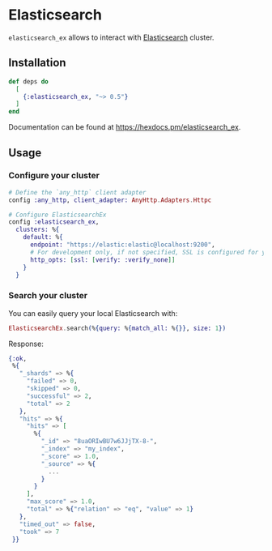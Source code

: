 # Elasticsearch

`elasticsearch_ex` allows to interact with [Elasticsearch](https://www.elastic.co/guide/en/elasticsearch/reference/current/index.html) cluster.

## Installation

```elixir
def deps do
  [
    {:elasticsearch_ex, "~> 0.5"}
  ]
end
```

Documentation can be found at https://hexdocs.pm/elasticsearch_ex.

## Usage

### Configure your cluster

```elixir
# Define the `any_http` client adapter
config :any_http, client_adapter: AnyHttp.Adapters.Httpc

# Configure ElasticsearchEx
config :elasticsearch_ex,
  clusters: %{
    default: %{
      endpoint: "https://elastic:elastic@localhost:9200",
      # For development only, if not specified, SSL is configured for you.
      http_opts: [ssl: [verify: :verify_none]]
    }
  }
```

### Search your cluster

You can easily query your local Elasticsearch with:
```elixir
ElasticsearchEx.search(%{query: %{match_all: %{}}, size: 1})
```

Response:
```elixir
{:ok,
 %{
   "_shards" => %{
     "failed" => 0,
     "skipped" => 0,
     "successful" => 2,
     "total" => 2
   },
   "hits" => %{
     "hits" => [
       %{
         "_id" => "8uaORIwBU7w6JJjTX-8-",
         "_index" => "my_index",
         "_score" => 1.0,
         "_source" => %{
           ...
         }
       }
     ],
     "max_score" => 1.0,
     "total" => %{"relation" => "eq", "value" => 1}
   },
   "timed_out" => false,
   "took" => 7
 }}
```

